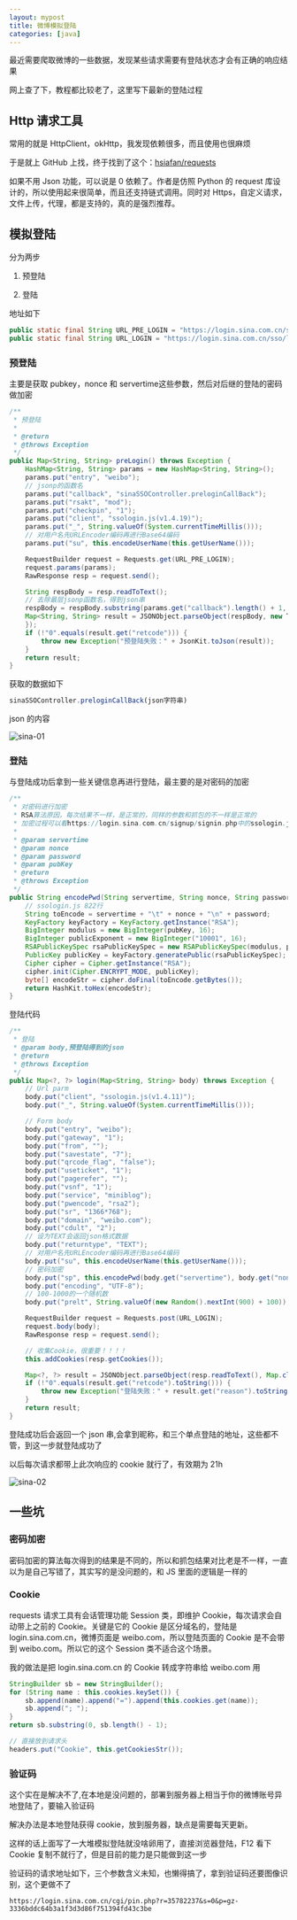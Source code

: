 ```yaml
---
layout: mypost
title: 微博模拟登陆
categories: [java]
---
```


最近需要爬取微博的一些数据，发现某些请求需要有登陆状态才会有正确的响应结果

网上查了下，教程都比较老了，这里写下最新的登陆过程

## Http 请求工具

常用的就是 HttpClient，okHttp，我发现依赖很多，而且使用也很麻烦

于是就上 GitHub 上找，终于找到了这个：[hsiafan/requests](https://github.com/hsiafan/requests)

如果不用 Json 功能，可以说是 0 依赖了。作者是仿照 Python 的 request 库设计的，所以使用起来很简单，而且还支持链式调用。同时对 Https，自定义请求，文件上传，代理，都是支持的，真的是强烈推荐。

## 模拟登陆

分为两步

1. 预登陆

2. 登陆

地址如下

```java
public static final String URL_PRE_LOGIN = "https://login.sina.com.cn/sso/prelogin.php";
public static final String URL_LOGIN = "https://login.sina.com.cn/sso/login.php";
```

### 预登陆

主要是获取 pubkey，nonce 和 servertime这些参数，然后对后继的登陆的密码做加密

```java
/**
 * 预登陆
 *
 * @return
 * @throws Exception
 */
public Map<String, String> preLogin() throws Exception {
    HashMap<String, String> params = new HashMap<String, String>();
    params.put("entry", "weibo");
    // jsonp的函数名
    params.put("callback", "sinaSSOController.preloginCallBack");
    params.put("rsakt", "mod");
    params.put("checkpin", "1");
    params.put("client", "ssologin.js(v1.4.19)");
    params.put("_", String.valueOf(System.currentTimeMillis()));
    // 对用户名先URLEncoder编码再进行Base64编码
    params.put("su", this.encodeUserName(this.getUserName()));

    RequestBuilder request = Requests.get(URL_PRE_LOGIN);
    request.params(params);
    RawResponse resp = request.send();

    String respBody = resp.readToText();
    // 去除最层jsonp函数名，得到json串
    respBody = respBody.substring(params.get("callback").length() + 1, respBody.length() - 1);
    Map<String, String> result = JSONObject.parseObject(respBody, new TypeReference<Map<String, String>>() {
    });
    if (!"0".equals(result.get("retcode"))) {
        throw new Exception("预登陆失败：" + JsonKit.toJson(result));
    }
    return result;
}
```

获取的数据如下

```javascript
sinaSSOController.preloginCallBack(json字符串)
```

json 的内容

![sina-01](sina-01.png)

### 登陆

与登陆成功后拿到一些关键信息再进行登陆，最主要的是对密码的加密

```java
/**
 * 对密码进行加密
 * RSA算法原因，每次结果不一样，是正常的，同样的参数和抓包的不一样是正常的
 * 加密过程可以看https://login.sina.com.cn/signup/signin.php中的ssologin.js
 *
 * @param servertime
 * @param nonce
 * @param password
 * @param pubKey
 * @return
 * @throws Exception
 */
public String encodePwd(String servertime, String nonce, String password, String pubKey) throws Exception {
    // ssologin.js 822行
    String toEncode = servertime + "\t" + nonce + "\n" + password;
    KeyFactory keyFactory = KeyFactory.getInstance("RSA");
    BigInteger modulus = new BigInteger(pubKey, 16);
    BigInteger publicExponent = new BigInteger("10001", 16);
    RSAPublicKeySpec rsaPublicKeySpec = new RSAPublicKeySpec(modulus, publicExponent);
    PublicKey publicKey = keyFactory.generatePublic(rsaPublicKeySpec);
    Cipher cipher = Cipher.getInstance("RSA");
    cipher.init(Cipher.ENCRYPT_MODE, publicKey);
    byte[] encodeStr = cipher.doFinal(toEncode.getBytes());
    return HashKit.toHex(encodeStr);
}
```

登陆代码

```java
/**
 * 登陆
 * @param body,预登陆得到的json
 * @return
 * @throws Exception
 */
public Map<?, ?> login(Map<String, String> body) throws Exception {
    // Url parm
    body.put("client", "ssologin.js(v1.4.11)");
    body.put("_", String.valueOf(System.currentTimeMillis()));

    // Form body
    body.put("entry", "weibo");
    body.put("gateway", "1");
    body.put("from", "");
    body.put("savestate", "7");
    body.put("qrcode_flag", "false");
    body.put("useticket", "1");
    body.put("pagerefer", "");
    body.put("vsnf", "1");
    body.put("service", "miniblog");
    body.put("pwencode", "rsa2");
    body.put("sr", "1366*768");
    body.put("domain", "weibo.com");
    body.put("cdult", "2");
    // 设为TEXT会返回json格式数据
    body.put("returntype", "TEXT");
    // 对用户名先URLEncoder编码再进行Base64编码
    body.put("su", this.encodeUserName(this.getUserName()));
    // 密码加密
    body.put("sp", this.encodePwd(body.get("servertime"), body.get("nonce"), this.getPassword(), body.get("pubkey")));
    body.put("encoding", "UTF-8");
    // 100-1000的一个随机数
    body.put("prelt", String.valueOf(new Random().nextInt(900) + 100));

    RequestBuilder request = Requests.post(URL_LOGIN);
    request.body(body);
    RawResponse resp = request.send();

    // 收集Cookie，很重要！！！！
    this.addCookies(resp.getCookies());

    Map<?, ?> result = JSONObject.parseObject(resp.readToText(), Map.class);
    if (!"0".equals(result.get("retcode").toString())) {
        throw new Exception("登陆失败：" + result.get("reason").toString());
    }
    return result;
}
```

登陆成功后会返回一个 json 串,会拿到昵称，和三个单点登陆的地址，这些都不管，到这一步就登陆成功了

以后每次请求都带上此次响应的 cookie 就行了，有效期为 21h

![sina-02](sina-02.png)

## 一些坑

### 密码加密

密码加密的算法每次得到的结果是不同的，所以和抓包结果对比老是不一样，一直以为是自己写错了，其实写的是没问题的，和 JS 里面的逻辑是一样的

### Cookie

requests 请求工具有会话管理功能 Session 类，即维护 Cookie，每次请求会自动带上之前的 Cookie。关键是它的 Cookie 是区分域名的，登陆是 login.sina.com.cn，微博页面是 weibo.com，所以登陆页面的 Cookie 是不会带到 weibo.com。所以它的这个 Session 类不适合这个场景。

我的做法是把 login.sina.com.cn 的 Cookie 转成字符串给 weibo.com 用

```java
StringBuilder sb = new StringBuilder();
for (String name : this.cookies.keySet()) {
    sb.append(name).append("=").append(this.cookies.get(name));
    sb.append("; ");
}
return sb.substring(0, sb.length() - 1);

// 直接放到请求头
headers.put("Cookie", this.getCookiesStr());
```

### 验证码

这个实在是解决不了,在本地是没问题的，部署到服务器上相当于你的微博账号异地登陆了，要输入验证码

解决办法是本地登陆获得 cookie，放到服务器，缺点是需要每天更新。

这样的话上面写了一大堆模拟登陆就没啥卵用了，直接浏览器登陆，F12 看下 Cookie 复制不就行了，但是目前的能力是只能做到这一步

验证码的请求地址如下，三个参数含义未知，也懒得搞了，拿到验证码还要图像识别，这个更做不了

```
https://login.sina.com.cn/cgi/pin.php?r=35782237&s=0&p=gz-3336bddc64b3a1f3d3d86f751394fd43c3be
```
